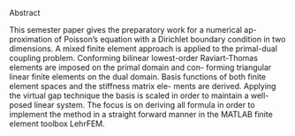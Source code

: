 Abstract

This semester paper gives the preparatory work for a numerical ap-
proximation of Poisson’s equation with a Dirichlet boundary condition
in two dimensions. A mixed finite element approach is applied to
the primal-dual coupling problem. Conforming bilinear lowest-order
Raviart-Thomas elements are imposed on the primal domain and con-
forming triangular linear finite elements on the dual domain. Basis
functions of both finite element spaces and the stiffness matrix ele-
ments are derived. Applying the virtual gap technique the basis is
scaled in order to maintain a well-posed linear system. The focus is
on deriving all formula in order to implement the method in a straight
forward manner in the MATLAB finite element toolbox LehrFEM.

